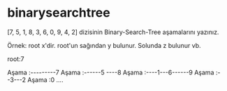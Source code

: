 # binarysearchtree
[7, 5, 1, 8, 3, 6, 0, 9, 4, 2] dizisinin Binary-Search-Tree aşamalarını yazınız.

Örnek: root x'dir. root'un sağından y bulunur. Solunda z bulunur vb.

root:7

Aşama :---------7
Aşama :------5 ----8
Aşama :----1---6------9
Aşama :--3---2
Aşama :0
....
